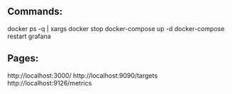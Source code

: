 ## Commands:
docker ps -q | xargs docker stop
docker-compose up -d
docker-compose restart grafana


## Pages:
http://localhost:3000/
http://localhost:9090/targets
http://localhost:9126/metrics